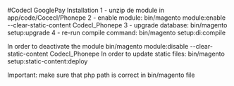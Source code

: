 #Codecl GooglePay
Installation
1 - unzip de module in app/code/Cocecl/Phonepe
2 - enable module: bin/magento module:enable --clear-static-content Codecl_Phonepe
3 - upgrade database: bin/magento setup:upgrade
4 - re-run compile command: bin/magento setup:di:compile

In order to deactivate the module bin/magento module:disable --clear-static-content Codecl_Phonepe
In order to update static files: bin/magento setup:static-content:deploy


Important: make sure that php path is correct in bin/magento file
